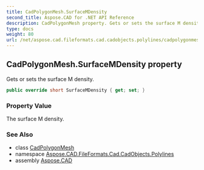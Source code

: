 ```yaml
---
title: CadPolygonMesh.SurfaceMDensity
second_title: Aspose.CAD for .NET API Reference
description: CadPolygonMesh property. Gets or sets the surface M density
type: docs
weight: 80
url: /net/aspose.cad.fileformats.cad.cadobjects.polylines/cadpolygonmesh/surfacemdensity/
---
```

## CadPolygonMesh.SurfaceMDensity property

Gets or sets the surface M density.

```csharp
public override short SurfaceMDensity { get; set; }
```

### Property Value

The surface M density.

### See Also

* class [CadPolygonMesh](../)
* namespace [Aspose.CAD.FileFormats.Cad.CadObjects.Polylines](../../cadpolygonmesh/)
* assembly [Aspose.CAD](../../../)


